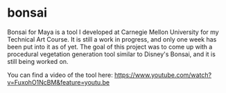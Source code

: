 # bonsai
Bonsai for Maya is a tool I developed at Carnegie Mellon University for my Technical Art Course. It is still a work in progress, and only one week has been put into it as of yet. The goal of this project was to come up with a procedural vegetation generation tool similar to Disney's Bonsai, and it is still being worked on.

You can find a video of the tool here:
https://www.youtube.com/watch?v=FuxohO1NcBM&feature=youtu.be
